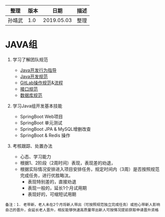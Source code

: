 | 整理 | 版本 | 日期 | 描述
| - | - | - | - |
| 孙靖武 | 1.0 | 2019.05.03 | 整理

# JAVA组

1. 学习了解团队规范
    - [Java开发行为指导](https://git.allhome.com.cn/NetWorksDatas/Public/standard/blob/master/Java%20%E5%BC%80%E5%8F%91%E8%A1%8C%E4%B8%BA%E6%8C%87%E5%AF%BC%201.0.md)
    - [Java开发规范](https://git.allhome.com.cn/NetWorksDatas/Public/standard/blob/master/Java%20%E5%BC%80%E5%8F%91%E8%A7%84%E8%8C%83%201.0.md)
    - [GitLab操作规范](https://git.allhome.com.cn/NetWorksDatas/Public/standard/blob/master/GitLab%E8%A7%84%E8%8C%83.md)&[流程](https://docs.google.com/presentation/d/1AwL-hEr4EX_lYq4PxymyPbnJuuUUBMGdkN72X_0sado/edit)
    - [接口规范](https://git.allhome.com.cn/NetWorksDatas/Public/standard/blob/master/%E6%8E%A5%E5%8F%A3%E8%A7%84%E8%8C%83.md)
    - [数据库规范](https://git.allhome.com.cn/NetWorksDatas/Public/standard/blob/master/%E6%95%B0%E6%8D%AE%E5%BA%93%E8%A7%84%E8%8C%83%201.0.md)

2. 学习Java组开发基本技能
    - SpringBoot Web项目
    - SpringBoot 单元测试
    - SpringBoot JPA & MySQL增删改查
    - SpringBoot & Redis 操作
    
3. 考核跟踪、处置办法
    - 心态、学习能力
    - 根据1、2阶段（2周时间）表现，表现差的劝退，
    - 根据实际情况安排进入项目安排任务，规定时间内（3周）是否按照规范完成任务，进行优胜略汰。
        - 表现特别差的，直接劝退
        - 表现一般的，延长1个月试用期
        - 表现好的，可缩短试用期

`备注：1. 老带新，老人未在2个月将新人带出（可按照规范独立完成任务）或担心带新人影响自己的晋升，会延长老人晋升，相反能够快速高质量带出新人可按情况提前获取申请晋升资格`